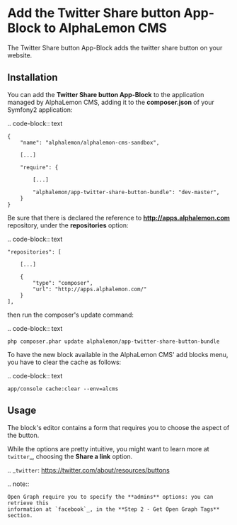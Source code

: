 Add the Twitter Share button App-Block to AlphaLemon CMS
========================================================

The Twitter Share button App-Block adds     the twitter share button on your website.

Installation
------------

You can add the **Twitter Share button App-Block** to the application managed by AlphaLemon 
CMS, adding it to the **composer.json** of your Symfony2 application:

.. code-block:: text

    {
        "name": "alphalemon/alphalemon-cms-sandbox",

        [...]

        "require": {

            [...]        

            "alphalemon/app-twitter-share-button-bundle": "dev-master",        
        }
    }

Be sure that there is declared the reference to **http://apps.alphalemon.com** repository,
under the **repositories** option:

.. code-block:: text

    "repositories": [

        [...]

        {
            "type": "composer",
            "url": "http://apps.alphalemon.com/"
        }
    ],

then run the composer's update command:

.. code-block:: text

    php composer.phar update alphalemon/app-twitter-share-button-bundle

To have the new block available in the AlphaLemon CMS' add blocks menu, you have to 
clear the cache as follows:

.. code-block:: text

    app/console cache:clear --env=alcms

Usage
-----
The block's editor contains a form that requires you to choose the aspect of the button.

While the options are pretty intuitive, you might want to learn more at `twitter`_, choosing
the **Share a link** option.

.. _`twitter`: https://twitter.com/about/resources/buttons

.. note::

    Open Graph require you to specify the **admins** options: you can retrieve this
    information at `facebook`_, in the **Step 2 - Get Open Graph Tags** section.